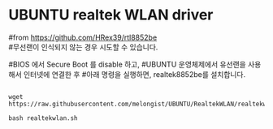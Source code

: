 # UBUNTU realtek WLAN driver

#from https://github.com/HRex39/rtl8852be    
#무선랜이 인식되지 않는 경우 시도할 수 있습니다.    
    
    
#BIOS 에서 Secure Boot 를 disable 하고,
#UBUNTU 운영체제에서 유선랜을 사용해서 인터넷에 연결한 후
#아래 명령을 실행하면, realtek8852be를 설치합니다.   
   
<pre><code>
wget https://raw.githubusercontent.com/melongist/UBUNTU/RealtekWLAN/realtekwlan.sh
   
bash realtekwlan.sh
</code></pre>

